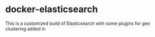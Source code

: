 docker-elasticsearch
====================

This is a customized build of Elasticsearch with some plugins for geo clustering added in
